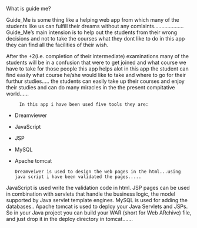 What is guide me?


Guide_Me is some thing like a helping web app from which many of the students like us can fulfill their dreams 
without any comlaints.................... Guide_Me’s main intension is to help out the students from their wrong decisions and 
not to take the courses what they dont like to do in this app they can find all the facilities of their wish.
 
   After the +2(i.e. completion of their intermediate) examinations many of the students will be in a confusion that 
were to get joined and what course we have to take for those people  this app helps alot in this app the student can find easily 
what course he/she would like to take and where to go for their furthur studies..... the students can easily take up their 
courses and enjoy their studies and can do many miracles in the the present compitative world......

         In this app i have been used five tools they are:  

* Dreamviewer
 
* JavaScript

* JSP

* MySQL

* Apache tomcat

      Dreamveiwer is used to design the web pages in the html...using java script i have been validated the pages..... 
JavaScript is used write the validation code in html. JSP pages can be used in combination with servlets that handle the 
business logic, the model supported by Java servlet template engines. MySQL is used for adding the databases.. Apache tomcat is 
used to deploy your Java Servlets and JSPs. So in your Java project you can build your WAR (short for Web ARchive) file, and 
just drop it in the deploy directory in tomcat.......

